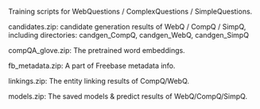 Training scripts for WebQuestions / ComplexQuestions / SimpleQuestions.

candidates.zip: candidate generation results of WebQ / CompQ / SimpQ, including directories:
    candgen_CompQ, candgen_WebQ, candgen_SimpQ

compQA_glove.zip: The pretrained word embeddings.

fb_metadata.zip: A part of Freebase metadata info.

linkings.zip: The entity linking results of CompQ/WebQ.

models.zip: The saved models & predict results of WebQ/CompQ/SimpQ.
